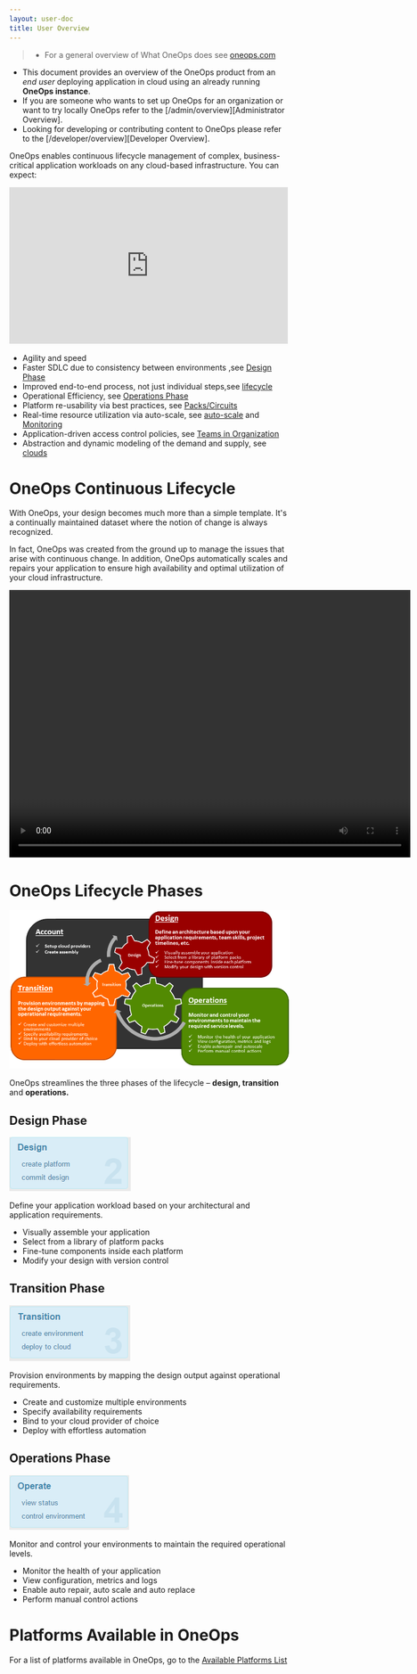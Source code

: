 ```yaml
---
layout: user-doc
title: User Overview
---
```


>* For a general overview of What OneOps does see [oneops.com](http://www.oneops.com)
* This document provides an overview of the OneOps product from an *end user* deploying application in cloud using
an already running **OneOps instance**.
* If you are someone who wants to set up OneOps for an organization or want to try locally OneOps refer to the
[/admin/overview][Administrator Overview].
* Looking for developing or contributing content to OneOps please refer to the
  [/developer/overview][Developer Overview].

OneOps enables continuous lifecycle management of complex, business-critical application workloads on any
cloud-based infrastructure. You can expect:

<iframe src="https://player.vimeo.com/video/44430261" width="500" height="281" frameborder="0" webkitallowfullscreen mozallowfullscreen allowfullscreen></iframe><br/>

* Agility and speed
* Faster SDLC due to consistency between environments ,see [Design Phase](#design-phase)
* Improved end-to-end process, not just individual steps,see [lifecycle](/user/key-concepts/index.html#lifecycles)
* Operational Efficiency, see [Operations Phase](#operations-phase)
* Platform re-usability via best practices, see [Packs/Circuits](/user/references/platform-packs.html)
* Real-time resource utilization via auto-scale, see [auto-scale](/user/references/auto-scale.html)
and [Monitoring](/user/references/monitoring-reference.html)
* Application-driven access control policies, see [Teams in Organization](/user/howto/create-a-team-in-an-organization.html)
* Abstraction and dynamic modeling of the demand and supply, see [clouds](/user/references/cloud-providers.html)

# OneOps Continuous Lifecycle

With OneOps, your design becomes much more than a simple template. It's a continually maintained dataset where the
notion of change is always recognized.

In fact, OneOps was created from the ground up to manage the issues that arise with continuous change. In
addition, OneOps automatically scales and repairs your application to ensure high availability and optimal
utilization of your cloud infrastructure.

<video width="720" height="480" preload="metadata" controls="" class="grovo-video">
    <source src="http://videos.grovo.com/0515_walmart-what-is-oneops_4668.webm?vpv=1" type="video/webm">
    Your browser does not implement HTML5 video.
    </video>

# OneOps Lifecycle Phases

![OneOps Product Overview](/assets/docs/local/images/oneops-product-overview.png)

OneOps streamlines the three phases of the lifecycle – **design, transition** and **operations.**

## Design Phase

![Basic Introduction Continuous Lifecycle Design](/assets/docs/local/images/basic-introduction-continuous-lifecycle-design.png)

Define your application workload based on your architectural and application requirements.

* Visually assemble your application
* Select from a library of platform packs
* Fine-tune components inside each platform
* Modify your design with version control

## Transition Phase

![Basic Introduction Transition Lifecycle Transition](/assets/docs/local/images/basic-introduction-continuous-lifecycle-transition.png)

Provision environments by mapping the design output against operational requirements.

* Create and customize multiple environments
* Specify availability requirements
* Bind to your cloud provider of choice
* Deploy with effortless automation

## Operations Phase

![Basic Introduction Continuous Lifecycle Operations](/assets/docs/local/images/basic-introduction-continuous-lifecycle-operations.png)

Monitor and control your environments to maintain the required operational levels.

* Monitor the health of your application
* View configuration, metrics and logs
* Enable auto repair, auto scale and auto replace
* Perform manual control actions

# Platforms Available in OneOps

For a list of platforms available in OneOps, go to the
[Available Platforms List](/user/references/available-platforms-list.html)
